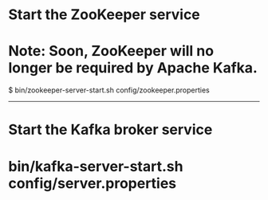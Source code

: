 # Start the ZooKeeper service
# Note: Soon, ZooKeeper will no longer be required by Apache Kafka.
$ bin/zookeeper-server-start.sh config/zookeeper.properties

---

# Start the Kafka broker service
# bin/kafka-server-start.sh config/server.properties
